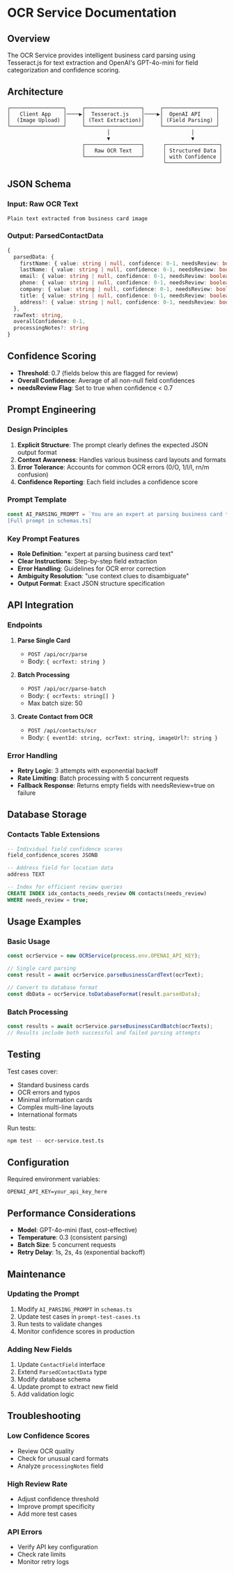 # OCR Service Documentation

## Overview

The OCR Service provides intelligent business card parsing using Tesseract.js for text extraction and OpenAI's GPT-4o-mini for field categorization and confidence scoring.

## Architecture

```
┌─────────────────┐     ┌──────────────────┐     ┌─────────────────┐
│   Client App    │────▶│  Tesseract.js    │────▶│  OpenAI API     │
│  (Image Upload) │     │ (Text Extraction)│     │ (Field Parsing) │
└─────────────────┘     └──────────────────┘     └─────────────────┘
                                │                          │
                                ▼                          ▼
                        ┌──────────────────┐      ┌─────────────────┐
                        │   Raw OCR Text   │      │ Structured Data │
                        └──────────────────┘      │ with Confidence │
                                                  └─────────────────┘
```

## JSON Schema

### Input: Raw OCR Text
```
Plain text extracted from business card image
```

### Output: ParsedContactData
```typescript
{
  parsedData: {
    firstName: { value: string | null, confidence: 0-1, needsReview: boolean },
    lastName: { value: string | null, confidence: 0-1, needsReview: boolean },
    email: { value: string | null, confidence: 0-1, needsReview: boolean },
    phone: { value: string | null, confidence: 0-1, needsReview: boolean },
    company: { value: string | null, confidence: 0-1, needsReview: boolean },
    title: { value: string | null, confidence: 0-1, needsReview: boolean },
    address?: { value: string | null, confidence: 0-1, needsReview: boolean }
  },
  rawText: string,
  overallConfidence: 0-1,
  processingNotes?: string
}
```

## Confidence Scoring

- **Threshold**: 0.7 (fields below this are flagged for review)
- **Overall Confidence**: Average of all non-null field confidences
- **needsReview Flag**: Set to true when confidence < 0.7

## Prompt Engineering

### Design Principles

1. **Explicit Structure**: The prompt clearly defines the expected JSON output format
2. **Context Awareness**: Handles various business card layouts and formats
3. **Error Tolerance**: Accounts for common OCR errors (0/O, 1/l/I, rn/m confusion)
4. **Confidence Reporting**: Each field includes a confidence score

### Prompt Template

```javascript
const AI_PARSING_PROMPT = `You are an expert at parsing business card text...
[Full prompt in schemas.ts]
```

### Key Prompt Features

- **Role Definition**: "expert at parsing business card text"
- **Clear Instructions**: Step-by-step field extraction
- **Error Handling**: Guidelines for OCR error correction
- **Ambiguity Resolution**: "use context clues to disambiguate"
- **Output Format**: Exact JSON structure specification

## API Integration

### Endpoints

1. **Parse Single Card**
   - `POST /api/ocr/parse`
   - Body: `{ ocrText: string }`

2. **Batch Processing**
   - `POST /api/ocr/parse-batch`
   - Body: `{ ocrTexts: string[] }`
   - Max batch size: 50

3. **Create Contact from OCR**
   - `POST /api/contacts/ocr`
   - Body: `{ eventId: string, ocrText: string, imageUrl?: string }`

### Error Handling

- **Retry Logic**: 3 attempts with exponential backoff
- **Rate Limiting**: Batch processing with 5 concurrent requests
- **Fallback Response**: Returns empty fields with needsReview=true on failure

## Database Storage

### Contacts Table Extensions

```sql
-- Individual field confidence scores
field_confidence_scores JSONB

-- Address field for location data
address TEXT

-- Index for efficient review queries
CREATE INDEX idx_contacts_needs_review ON contacts(needs_review) 
WHERE needs_review = true;
```

## Usage Examples

### Basic Usage

```typescript
const ocrService = new OCRService(process.env.OPENAI_API_KEY);

// Single card parsing
const result = await ocrService.parseBusinessCardText(ocrText);

// Convert to database format
const dbData = ocrService.toDatabaseFormat(result.parsedData);
```

### Batch Processing

```typescript
const results = await ocrService.parseBusinessCardBatch(ocrTexts);
// Results include both successful and failed parsing attempts
```

## Testing

Test cases cover:
- Standard business cards
- OCR errors and typos
- Minimal information cards
- Complex multi-line layouts
- International formats

Run tests:
```bash
npm test -- ocr-service.test.ts
```

## Configuration

Required environment variables:
```
OPENAI_API_KEY=your_api_key_here
```

## Performance Considerations

- **Model**: GPT-4o-mini (fast, cost-effective)
- **Temperature**: 0.3 (consistent parsing)
- **Batch Size**: 5 concurrent requests
- **Retry Delay**: 1s, 2s, 4s (exponential backoff)

## Maintenance

### Updating the Prompt

1. Modify `AI_PARSING_PROMPT` in `schemas.ts`
2. Update test cases in `prompt-test-cases.ts`
3. Run tests to validate changes
4. Monitor confidence scores in production

### Adding New Fields

1. Update `ContactField` interface
2. Extend `ParsedContactData` type
3. Modify database schema
4. Update prompt to extract new field
5. Add validation logic

## Troubleshooting

### Low Confidence Scores
- Review OCR quality
- Check for unusual card formats
- Analyze `processingNotes` field

### High Review Rate
- Adjust confidence threshold
- Improve prompt specificity
- Add more test cases

### API Errors
- Verify API key configuration
- Check rate limits
- Monitor retry logs